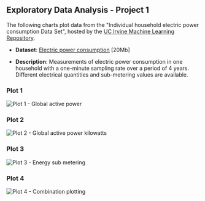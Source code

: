 ## Exploratory Data Analysis - Project 1

The following charts plot data from the "Individual household
electric power consumption Data Set", hosted by the <a href="http://archive.ics.uci.edu/ml/">UC Irvine Machine
Learning Repository</a>.

* <b>Dataset</b>: <a href="https://d396qusza40orc.cloudfront.net/exdata%2Fdata%2Fhousehold_power_consumption.zip">Electric power consumption</a> [20Mb]

* <b>Description</b>: Measurements of electric power consumption in one household with a one-minute sampling rate over a period of 4 years. Different electrical quantities and sub-metering values are available.

### Plot 1
![Plot 1 - Global active power](https://github.com/primaryobjects/datasciencecoursera/blob/master/exdata-005/project1/plot1.png) 

### Plot 2
![Plot 2 - Global active power kilowatts](https://github.com/primaryobjects/datasciencecoursera/blob/master/exdata-005/project1/plot2.png) 

### Plot 3
![Plot 3 - Energy sub metering](https://github.com/primaryobjects/datasciencecoursera/blob/master/exdata-005/project1/plot3.png) 

### Plot 4
![Plot 4 - Combination plotting](https://github.com/primaryobjects/datasciencecoursera/blob/master/exdata-005/project1/plot4.png) 
